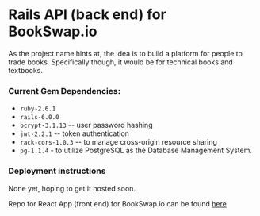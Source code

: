 # Rails API (back end) for BookSwap.io

As the project name hints at, the idea is to build a platform for people to trade books. Specifically though, it would be for technical books and textbooks.

### Current Gem Dependencies:
 * `ruby-2.6.1`
 * `rails-6.0.0`
 * `bcrypt-3.1.13` -- user password hashing
 * `jwt-2.2.1` -- token authentication
 * `rack-cors-1.0.3` -- to manage cross-origin resource sharing
 * `pg-1.1.4` - to utilize PostgreSQL as the Database Management System.
 
### Deployment instructions
  None yet, hoping to get it hosted soon.

Repo for React App (front end) for BookSwap.io can be found [here](https://github.com/brunogarciagonzalez/bookswap-react)
